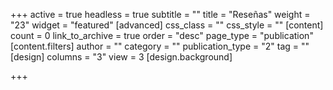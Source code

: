+++
active = true
headless = true
subtitle = ""
title = "Reseñas"
weight = "23"
widget = "featured"
[advanced]
css_class = ""
css_style = ""
[content]
count = 0
link_to_archive = true
order = "desc"
page_type = "publication"
[content.filters]
author = ""
category = ""
publication_type = "2"
tag = ""
[design]
columns = "3"
view = 3
[design.background]

+++
